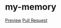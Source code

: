 # my-memory
[Preview](https://github.com/darten360/my-memory/)
[Pull Request](https://github.com/darten360/my-memory/pull/1/files) 